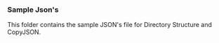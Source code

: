 ### Sample Json's

This folder contains the sample JSON's file for Directory Structure and CopyJSON. 